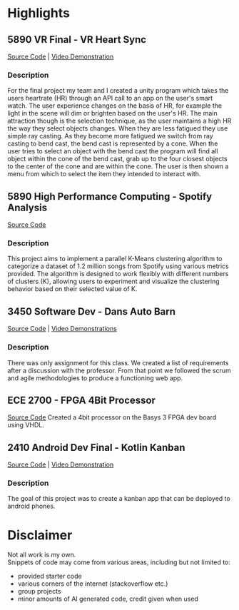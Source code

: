 # Highlights
## 5890 VR Final - VR Heart Sync
[Source Code](https://github.com/cartwatson/VR-Heart-Sync) | [Video Demonstration](https://www.youtube.com/watch?v=bHUiBgJ7CCI)
### Description
For the final project my team and I created a unity program which takes the users heartrate (HR) through an API call to an app on the user's smart watch.  The user experience changes on the basis of HR, for example the light in the scene will dim or brighten based on the user's HR.  The main attraction though is the selection technique, as the user maintains a high HR the way they select objects changes.  When they are less fatigued they use simple ray casting.  As they become more fatigued we switch from ray casting to bend cast, the bend cast is represented by a cone.  When the user tries to select an object with the bend cast the program will  find all object within the cone of the bend cast, grab up to the four closest objects to the center of the cone and are within the cone.  The user is then shown a menu from which to select the item they intended to interact with.   

## 5890 High Performance Computing - Spotify Analysis
[Source Code](https://github.com/cartwatson/spotify-analysis-hpc)
### Description
This project aims to implement a parallel K-Means clustering algorithm to categorize a dataset of 1.2 million songs from Spotify using various metrics provided. The algorithm is designed to work flexibly with different numbers of clusters (K), allowing users to experiment and visualize the clustering behavior based on their selected value of K.  

## 3450 Software Dev - Dans Auto Barn
[Source Code](https://github.com/CS3450-Group9/Dans-AutoBarn) | [Video Demonstrations](https://www.youtube.com/playlist?list=PLY7a540W2V3Uface3frI61mU53oRxRQO-)
### Description
There was only assignment for this class.  We created a list of requirements after a discussion with the professor.  From that point we followed the scrum and agile methodologies to produce a functioning web app.  

## ECE 2700 - FPGA 4Bit Processor
[Source Code](https://github.com/cartwatson/4bit-processor)
Created a 4bit processor on the Basys 3 FPGA dev board using VHDL.  

## 2410 Android Dev Final - Kotlin Kanban
[Source Code](https://github.com/cartwatson/course-work/tree/main/2410-android-dev/finalProject) | [Video Demonstration](https://youtu.be/A2NT0qXghZw)  
### Description
The goal of this project was to create a kanban app that can be deployed to android phones.  

# Disclaimer
Not all work is my own.  
Snippets of code may come from various areas, including but not limited to:  
- provided starter code  
- various corners of the internet (stackoverflow etc.)   
- group projects  
- minor amounts of AI generated code, credit given when used  
